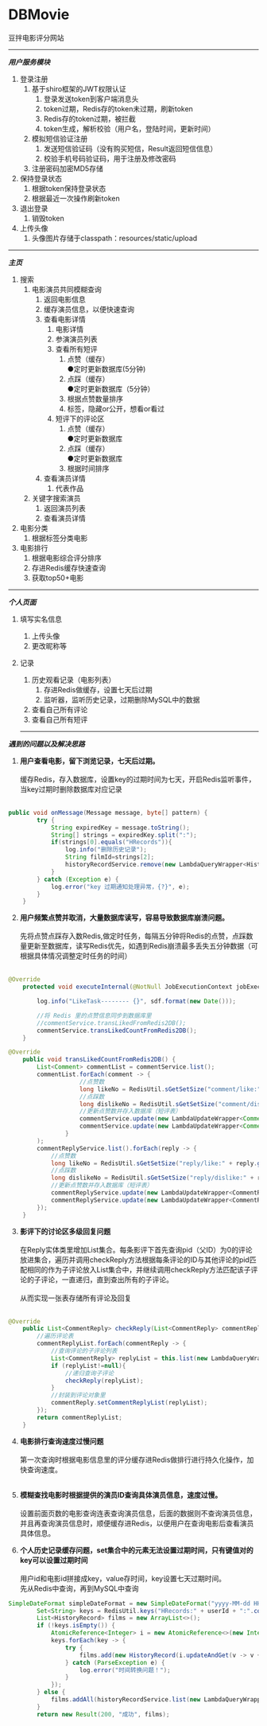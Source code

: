 # DBMovie
豆拌电影评分网站
***
***用户服务模块***
  1. 登录注册
      1. 基于shiro框架的JWT权限认证
          1. 登录发送token到客户端消息头
          2. token过期，Redis存的token未过期，刷新token
          3. Redis存的token过期，被拦截
          4. token生成，解析校验（用户名，登陆时间，更新时间）
      2. 模拟短信验证注册
          1. 发送短信验证码（没有购买短信，Result返回短信信息）
          2. 校验手机号码验证码，用于注册及修改密码
      3. 注册密码加密MD5存储
  2. 保持登录状态
      1. 根据token保持登录状态
      2. 根据最近一次操作刷新token
  3. 退出登录
      1. 销毁token
  4. 上传头像
      1. 头像图片存储于classpath：resources/static/upload
 ***
***主页***
  1. 搜索
      1. 电影演员共同模糊查询
          1. 返回电影信息
          2. 缓存演员信息，以便快速查询
          3. 查看电影详情
              1. 电影详情
              2. 参演演员列表
              3. 查看所有短评
                  1. 点赞（缓存）<br>
                    ●定时更新数据库(5分钟)
                  2. 点踩（缓存）<br>
                    ●定时更新数据库（5分钟）
                  3. 根据点赞数量排序
                  4. 标签，隐藏or公开，想看or看过
              3. 短评下的评论区
                  1. 点赞（缓存）<br>
                    ●定时更新数据库
                  2. 点踩（缓存）<br>
                    ●定时更新数据库
                  3. 根据时间排序
          4. 查看演员详情
              1. 代表作品
      2. 关键字搜索演员
          1. 返回演员列表
          2. 查看演员详情
  2. 电影分类
       1. 根据标签分类电影
  3. 电影排行
       1. 根据电影综合评分排序
       2. 存进Redis缓存快速查询
       3. 获取top50+电影
 ***
***个人页面***
  1. 填写实名信息
      1. 上传头像
      2. 更改昵称等
  2. 记录<br>
      1. 历史观看记录（电影列表）
          1. 存进Redis做缓存，设置七天后过期
          2. 监听器，监听历史记录，过期删除MySQL中的数据
      3. 查看自己所有评论
      4. 查看自己所有短评
      
      ***
      
***遇到的问题以及解决思路***
1.  **用户查看电影，留下浏览记录，七天后过期。**<br><br>
缓存Redis，存入数据库，设置key的过期时间为七天，开启Redis监听事件，当key过期时删除数据库对应记录<br><br>
```java
public void onMessage(Message message, byte[] pattern) {
        try {
            String expiredKey = message.toString();
            String[] strings = expiredKey.split(":");
            if(strings[0].equals("HRecords")){
                log.info("删除历史记录");
                String filmId=strings[2];
                historyRecordService.remove(new LambdaQueryWrapper<HistoryRecord>().eq(HistoryRecord::getFilmId,filmId));
            }
        } catch (Exception e) {
            log.error("key 过期通知处理异常，{?}", e);
        }
    }
```
2.  **用户频繁点赞并取消，大量数据库读写，容易导致数据库崩溃问题。**<br><br>
先将点赞点踩存入数Redis,做定时任务，每隔五分钟将Redis的点赞，点踩数量更新至数据库，读写Redis优先，如遇到Redis崩溃最多丢失五分钟数据（可根据具体情况调整定时任务的时间）<br><br>
```java
@Override
    protected void executeInternal(@NotNull JobExecutionContext jobExecutionContext) throws JobExecutionException {

        log.info("LikeTask-------- {}", sdf.format(new Date()));

        //将 Redis 里的点赞信息同步到数据库里
        //commentService.transLikedFromRedis2DB();
        commentService.transLikedCountFromRedis2DB();
    }
```
```java
@Override
    public void transLikedCountFromRedis2DB() {
        List<Comment> commentList = commentService.list();
        commentList.forEach(comment -> {
                    //点赞数
                    long likeNo = RedisUtil.sGetSetSize("comment/like:" + comment.getCid());
                    //点踩数
                    long dislikeNo = RedisUtil.sGetSetSize("comment/dislike:" + comment.getCid());
                    //更新点赞数并存入数据库（短评表）
                    commentService.update(new LambdaUpdateWrapper<Comment>().eq(Comment::getCid, comment.getCid()).set(Comment::getLikeNo, likeNo));
                    commentService.update(new LambdaUpdateWrapper<Comment>().eq(Comment::getCid, comment.getCid()).set(Comment::getDislikeNo, dislikeNo));
                }
        );
        commentReplyService.list().forEach(reply -> {
            //点赞数
            long likeNo = RedisUtil.sGetSetSize("reply/like:" + reply.getRid());
            //点踩数
            long dislikeNo = RedisUtil.sGetSetSize("reply/dislike:" + reply.getRid());
            //更新点赞数并存入数据库（短评表）
            commentReplyService.update(new LambdaUpdateWrapper<CommentReply>().eq(CommentReply::getRid, reply.getRid()).set(CommentReply::getLikeNo, likeNo));
            commentReplyService.update(new LambdaUpdateWrapper<CommentReply>().eq(CommentReply::getRid, reply.getRid()).set(CommentReply::getDislikeNo, dislikeNo));
        });
    }
```
3.  **影评下的讨论区多级回复问题**<br><br>
在Reply实体类里增加List<Reply>集合。每条影评下首先查询pid（父ID）为0的评论放进集合，遍历并调用checkReply方法根据每条评论的ID与其他评论的pid匹配相同的作为子评论放入List<Reply>集合中，并继续调用checkReply方法匹配该子评论的子评论，一直递归，直到查出所有的子评论。<br><br>
从而实现一张表存储所有评论及回复<br><br>
```java
@Override
    public List<CommentReply> checkReply(List<CommentReply> commentReplyList) {
        //遍历评论表
        commentReplyList.forEach(commentReply -> {
            //查询评论的子评论列表
            List<CommentReply> replyList = this.list(new LambdaQueryWrapper<CommentReply>().eq(CommentReply::getPid, commentReply.getRid()));
            if (replyList!=null){
                //递归查询子评论
                checkReply(replyList);
            }
            //封装到评论对象里
            commentReply.setCommentReplyList(replyList);
        });
        return commentReplyList;
    }
```
4.  **电影排行查询速度过慢问题**<br><br>
第一次查询时根据电影信息里的评分缓存进Redis做排行进行持久化操作，加快查询速度。<br><br>

5.  **模糊查找电影时根据提供的演员ID查询具体演员信息，速度过慢。**<br><br>
设置前面页数的电影查询连表查询演员信息，后面的数据则不查询演员信息，并且再查询演员信息时，顺便缓存进Redis，以便用户在查询电影后查看演员具体信息。<br>

6.  **个人历史记录缓存问题，set集合中的元素无法设置过期时间，只有键值对的key可以设置过期时间**<br><br>
用户id和电影id拼接成key，value存时间，key设置七天过期时间。<br>
先从Redis中查询，再到MySQL中查询
```java
SimpleDateFormat simpleDateFormat = new SimpleDateFormat("yyyy-MM-dd HH:mm:ss");
        Set<String> keys = RedisUtil.keys("HRecords:" + userId + ":".concat("*"));
        List<HistoryRecord> films = new ArrayList<>();
        if (!keys.isEmpty()) {
            AtomicReference<Integer> i = new AtomicReference<>(new Integer(0));
            keys.forEach(key -> {
                try {
                    films.add(new HistoryRecord(i.updateAndGet(v -> v + 1), key.split(":")[2], userId, simpleDateFormat.parse(RedisUtil.get(key).toString())));
                } catch (ParseException e) {
                    log.error("时间转换问题！");
                }
            });
        } else {
            films.addAll(historyRecordService.list(new LambdaQueryWrapper<HistoryRecord>().eq(HistoryRecord::getUserId, userId)));
        }
        return new Result(200, "成功", films);
```

